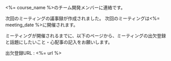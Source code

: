 <%= course_name %>のチーム開発メンバーに連絡です。

次回のミーティングの議事録が作成されました。
次回のミーティングは<%= meeting_date %>に開催されます。

ミーティングが開催されるまでに、以下のページから、ミーティングの出欠登録と話題にしたいこと・心配事の記入をお願いします。

出欠登録URL : <%= url %>
